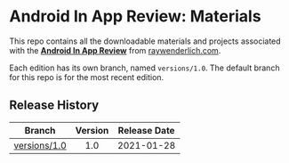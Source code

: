 # Android In App Review: Materials


This repo contains all the downloadable materials and projects associated with the **[Android In App Review](https://www.raywenderlich.com/library)** from [raywenderlich.com](https://www.raywenderlich.com).

Each edition has its own branch, named `versions/1.0`. The default branch for this repo is for the most recent edition.

## Release History

| Branch                                                                            | Version | Release Date |
| --------------------------------------------------------------------------------- |:-------:|:------------:|
| [versions/1.0](https://github.com/raywenderlich/video-aiar-materials/tree/versions/1.0) | 1.0     | 2021-01-28   |
